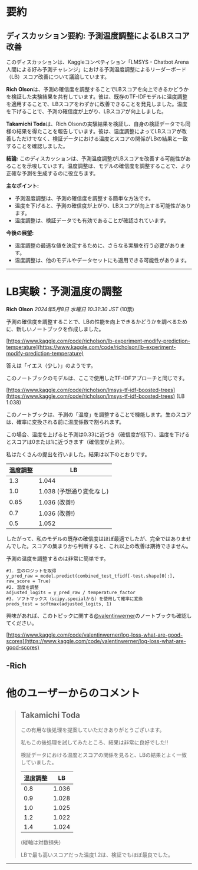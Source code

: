 # 要約 
## ディスカッション要約: 予測温度調整によるLBスコア改善

このディスカッションは、Kaggleコンペティション「LMSYS - Chatbot Arena 人間による好み予測チャレンジ」における予測温度調整によるリーダーボード（LB）スコア改善について議論しています。

**Rich Olson**は、予測の確信度を調整することでLBスコアを向上できるかどうかを検証した実験結果を共有しています。彼は、既存のTF-IDFモデルに温度調整を適用することで、LBスコアをわずかに改善できることを発見しました。温度を下げることで、予測の確信度が上がり、LBスコアが向上しました。

**Takamichi Toda**は、Rich Olsonの実験結果を検証し、自身の検証データでも同様の結果を得たことを報告しています。彼は、温度調整によってLBスコアが改善しただけでなく、検証データにおける温度とスコアの関係がLBの結果と一致することを確認しました。

**結論:** このディスカッションは、予測温度調整がLBスコアを改善する可能性があることを示唆しています。温度調整は、モデルの確信度を調整することで、より正確な予測を生成するのに役立ちます。

**主なポイント:**

* 予測温度調整は、予測の確信度を調整する簡単な方法です。
* 温度を下げると、予測の確信度が上がり、LBスコアが向上する可能性があります。
* 温度調整は、検証データでも有効であることが確認されています。

**今後の展望:**

* 温度調整の最適な値を決定するために、さらなる実験を行う必要があります。
* 温度調整は、他のモデルやデータセットにも適用できる可能性があります。


---
# LB実験：予測温度の調整

**Rich Olson** *2024年5月8日 水曜日 10:31:30 JST* (10票)

予測の確信度を調整することで、LBの性能を向上できるかどうかを調べるために、新しいノートブックを作成しました。

[https://www.kaggle.com/code/richolson/lb-experiment-modify-prediction-temperature](https://www.kaggle.com/code/richolson/lb-experiment-modify-prediction-temperature)

答えは「イエス（少し）」のようです。

このノートブックのモデルは、ここで使用したTF-IDFアプローチと同じです。

[https://www.kaggle.com/code/richolson/lmsys-tf-idf-boosted-trees](https://www.kaggle.com/code/richolson/lmsys-tf-idf-boosted-trees) (LB 1.038)

このノートブックは、予測の「温度」を調整することで機能します。生のスコアは、確率に変換される前に温度係数で割られます。

この場合、温度を上げると予測は0.33に近づき（確信度が低下）、温度を下げるとスコアは0または1に近づきます（確信度が上昇）。

私はたくさんの提出を行いました。結果は以下のとおりです。

| 温度調整 | LB |
| --- | --- |
| 1.3 | 1.044 |
| 1.0 | 1.038 (予想通り変化なし) |
| 0.85 | 1.036 (改善!) |
| 0.7 | 1.036 (改善!) |
| 0.5 | 1.052 |

したがって、私のモデルの既存の確信度はほぼ最適でしたが、完全ではありませんでした。スコアの集まりから判断すると、これ以上の改善は期待できません。

予測の温度を調整するのは非常に簡単です。

```
#1. 生のロジットを取得
y_pred_raw = model.predict(combined_test_tfidf[-test.shape[0]:], raw_score = True)
#2. 温度を調整
adjusted_logits = y_pred_raw / temperature_factor
#3. ソフトマックス（scipy.specialから）を使用して確率に変換
preds_test = softmax(adjusted_logits, 1)
```

興味があれば、このトピックに関する[@valentinwerner](https://www.kaggle.com/valentinwerner)のノートブックも確認してください。

[https://www.kaggle.com/code/valentinwerner/log-loss-what-are-good-scores](https://www.kaggle.com/code/valentinwerner/log-loss-what-are-good-scores)

-Rich
---
 # 他のユーザーからのコメント
> ## Takamichi Toda
> 
> この有用な後処理を提案していただきありがとうございます。
> 
>私もこの後処理を試してみたところ、結果は非常に良好でした!!
> 
> 検証データにおける温度とスコアの関係を見ると、LBの結果とよく一致していました。
> 
> | 温度調整 | LB |
> | --- | --- |
> | 0.8 | 1.036 |
> | 0.9 | 1.028 |
> | 1.0 | 1.025 |
> | 1.2 | 1.022 |
> | 1.4 | 1.024 |
> 
> (縦軸は対数損失)
> 
> LBで最も高いスコアだった温度1.2は、検証でもほぼ最良でした。
> 
> 
> 
---


